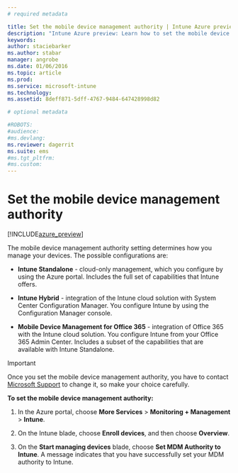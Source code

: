 ```yaml
---
# required metadata

title: Set the mobile device management authority | Intune Azure preview | Microsoft Docs
description: "Intune Azure preview: Learn how to set the mobile device management authority in Intune. "
keywords:
author: staciebarker
ms.author: stabar
manager: angrobe
ms.date: 01/06/2016
ms.topic: article
ms.prod:
ms.service: microsoft-intune
ms.technology:
ms.assetid: 8deff871-5dff-4767-9484-647428998d82

# optional metadata

#ROBOTS:
#audience:
#ms.devlang:
ms.reviewer: dagerrit
ms.suite: ems
#ms.tgt_pltfrm:
#ms.custom:
---
```


# Set the mobile device management authority 

[!INCLUDE[azure_preview](../includes/azure_preview.md)]

The mobile device management authority setting determines how you manage your devices. The possible configurations are:

- **Intune Standalone** - cloud-only management, which you configure by using the Azure portal. Includes the full set of capabilities that Intune offers.

- **Intune Hybrid** - integration of the Intune cloud solution with System Center Configuration Manager. You configure Intune by using the Configuration Manager console.

- **Mobile Device Management for Office 365** - integration of Office 365 with the Intune cloud solution. You configure Intune from your Office 365 Admin Center. Includes a subset of the capabilities that are available with Intune Standalone.

>[!IMPORTANT]
>Once you set the mobile device management authority, you have to contact [Microsoft Support](https://docs.microsoft.com/intune/troubleshoot/how-to-get-support-for-microsoft-intune) to change it, so make your choice carefully.

**To set the mobile device management authority:**

1. In the Azure portal, choose **More Services** > **Monitoring + Management** > **Intune**.

2. On the Intune blade, choose **Enroll devices**, and then choose **Overview**.

3. On the **Start managing devices** blade, choose **Set MDM Authority to Intune**. A message indicates that you have successfully set your MDM authority to Intune.
